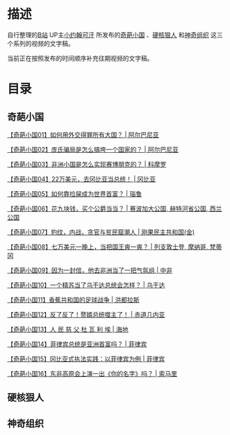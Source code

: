 # 描述

自行整理的[B站](https://www.bilibili.com)
UP主[小约翰可汗](https://space.bilibili.com/23947287/)
所发布的[奇葩小国](https://space.bilibili.com/23947287/channel/collectiondetail?sid=665)
、[硬核狠人](https://space.bilibili.com/23947287/channel/collectiondetail?sid=3491)
和[神奇组织](https://space.bilibili.com/23947287/channel/collectiondetail?sid=1095498)
这三个系列的视频的文字稿。

当前正在按照发布的时间顺序补充往期视频的文字稿。

# 目录

## 奇葩小国

[【奇葩小国01】如何用外交得罪所有大国？ | 阿尔巴尼亚](./奇葩小国/【奇葩小国01】如何用外交得罪所有大国？.md)

[【奇葩小国02】庞氏骗局是怎么搞垮一个国家的？ | 阿尔巴尼亚](./奇葩小国/【奇葩小国02】庞氏骗局是怎么搞垮一个国家的？.md)

[【奇葩小国03】非洲小国是怎么实现赛博朋克的？ | 科摩罗](./奇葩小国/【奇葩小国03】非洲小国是怎么实现赛博朋克的？.md)

[【奇葩小国04】22万美元，去冈比亚当总统！ | 冈比亚](./奇葩小国/【奇葩小国04】22万美元，去冈比亚当总统！.md)

[【奇葩小国05】如何靠捡屎成为世界首富？ | 瑙鲁](./奇葩小国/【奇葩小国05】如何靠捡屎成为世界首富？.md)

[【奇葩小国06】花九块钱，买个公爵当当？ | 赛波加大公国, 赫特河省公国, 西兰公国](./奇葩小国/【奇葩小国06】花九块钱，买个公爵当当？.md)

[【奇葩小国07】豹纹，内战，贪官与贫民窟潮人 | 刚果民主共和国(金)](./奇葩小国/【奇葩小国07】豹纹，内战，贪官与贫民窟潮人.md)

[【奇葩小国08】七万美元一晚上，当把国王爽一爽？ | 列支敦士登, 摩纳哥, 梵蒂冈](./奇葩小国/【奇葩小国08】七万美元一晚上，当把国王爽一爽？.md)

[【奇葩小国09】因为一封信，他去非洲当了一把气氛组 | 中非](./奇葩小国/【奇葩小国09】因为一封信，他去非洲当了一把气氛组.md)

[【奇葩小国10】一个精苏当了乌干达总统会怎样？ | 乌干达](./奇葩小国/【奇葩小国10】一个精苏当了乌干达总统会怎样？.md)

[【奇葩小国11】香蕉共和国的足球战争 | 洪都拉斯](./奇葩小国/【奇葩小国11】香蕉共和国的足球战争.md)

[【奇葩小国12】反了反了！赘婿总统噬主了！ | 赤道几内亚](./奇葩小国/【奇葩小国12】反了反了！赘婿总统噬主了！.md)

[【奇葩小国13】人 民 慈 父 杜 瓦 利 埃 | 海地](./奇葩小国/【奇葩小国13】人%20民%20慈%20父%20杜%20瓦%20利%20埃.md)

[【奇葩小国14】菲律宾总统是亚洲首富吗？ | 菲律宾](./奇葩小国/【奇葩小国14】菲律宾总统是亚洲首富吗？.md)

[【奇葩小国15】冈比亚式执法实践：以菲律宾为例 | 菲律宾](./奇葩小国/【奇葩小国15】冈比亚式执法实践：以菲律宾为例.md)

[【奇葩小国16】东非高原会上演一出《你的名字》吗？ | 索马里](./奇葩小国/【奇葩小国16】东非高原会上演一出《你的名字》吗？.md)

## 硬核狠人

## 神奇组织
